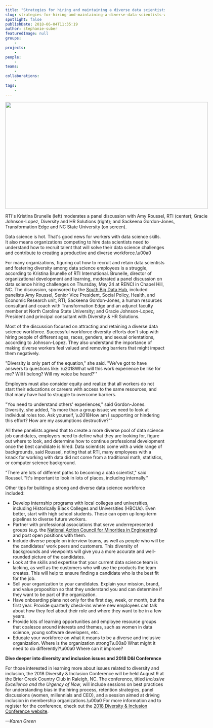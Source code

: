 ```yaml
---
title: "Strategies for hiring and maintaining a diverse data scientists workforce"
slug: strategies-for-hiring-and-maintaining-a-diverse-data-scientists-workforce
spotlight: false
publishDate: 2018-06-04T11:35:19
author: stephanie-suber
featuredImage: null
groups:
    - 
projects:
    - 
people:
    - 
teams: 
    - 
collaborations:
    - 
tags:
    - 
---
```

<div id="attachment_17533" class="wp-caption aligncenter" style="width: 640px"><img class="size-large wp-image-17533" src="https://renci.org/wp-content/uploads/2018/06/IMG_1356-1024x539.jpg" alt="" width="640" height="337" srcset="https://renci.org/wp-content/uploads/2018/06/IMG_1356-1024x539.jpg 1024w, https://renci.org/wp-content/uploads/2018/06/IMG_1356-300x158.jpg 300w, https://renci.org/wp-content/uploads/2018/06/IMG_1356-768x404.jpg 768w, https://renci.org/wp-content/uploads/2018/06/IMG_1356-640x337.jpg 640w" sizes="(max-width: 640px) 100vw, 640px" /></p>
<p class="wp-caption-text">RTI's Kristina Brunelle (left) moderates a panel discussion with Amy Roussel, RTI (center); Gracie Johnson-Lopez, Diversity and HR Solutions (right); and Sackeena Gordon-Jones, Transformation Edge and NC State University (on screen).</p>
</div>
<p>Data science is hot. That's good news for workers with data science skills. It also means organizations competing to hire data scientists need to understand how to recruit talent that will solve their data science challenges and contribute to creating a productive and diverse workforce.\u00a0<!--more--></p>
<p>For many organizations, figuring out how to recruit and retain data scientists and fostering diversity among data science employees is a struggle, according to Kristina Brunelle of RTI International. Brunelle, director of organizational development and learning, moderated a panel discussion on data science hiring challenges on Thursday, May 24 at RENCI in Chapel Hill, NC. The discussion, sponsored by the <a href="https://southbigdatahub.org/">South Big Data Hub</a>, included panelists Amy Roussel, Senior Vice President, Social Policy, Health, and Economic Research unit, RTI; Sackeena Gordon-Jones, a human resources consultant and coach with Transformation Edge and an adjunct faculty member at North Carolina State University; and Gracie Johnson-Lopez, President and principal consultant with Diversity &amp; HR Solutions.</p>
<p>Most of the discussion focused on attracting and retaining a diverse data science workforce. Successful workforce diversity efforts don't stop with hiring people of different ages, races, genders, and sexual orientations, according to Johnson-Lopez. They also understand the importance of making diverse workers feel valued and removing barriers that might impact them negatively.</p>
<p>"Diversity is only part of the equation," she said. "We've got to have answers to questions like: \u2018What will this work experience be like for me? Will I belong? Will my voice be heard?'"</p>
<p>Employers must also consider equity and realize that all workers do not start their educations or careers with access to the same resources, and that many have had to struggle to overcome barriers.</p>
<p>"You need to understand others' experiences," said Gordon-Jones. Diversity, she added, "is more than a group issue; we need to look at individual roles too. Ask yourself, \u2018How am I supporting or hindering this effort? How are my assumptions destructive?"'</p>
<p>All three panelists agreed that to create a more diverse pool of data science job candidates, employers need to define what they are looking for, figure out where to look, and determine how to continue professional development once the best candidate is hired. Data scientists come with a wide range of backgrounds, said Roussel, noting that at RTI, many employees with a knack for working with data did not come from a traditional math, statistics, or computer science background.</p>
<p>"There are lots of different paths to becoming a data scientist," said Roussel. "It's important to look in lots of places, including internally."</p>
<p>Other tips for building a strong and diverse data science workforce included:</p>
<ul>
<li>Develop internship programs with local colleges and universities, including Historically Black Colleges and Universities (HBCUs). Even better, start with high school students. These can open up long-term pipelines to diverse future workers.</li>
<li>Partner with professional associations that serve underrepresented groups (e.g. the <a href="http://www.nacme.org/about-us">National Action Council for Minorities in Engineering</a>) and post open positions with them.</li>
<li>Include diverse people on interview teams, as well as people who will be the candidates' work peers and customers. This diversity of backgrounds and viewpoints will give you a more accurate and well-rounded picture of the candidates.</li>
<li>Look at the skills and expertise that your current data science team is lacking, as well as the customers who will use the products the team creates. This will help to ensure finding a candidate who is the best fit for the job.</li>
<li>Sell your organization to your candidates. Explain your mission, brand, and value proposition so that they understand you and can determine if they want to be part of the organization.</li>
<li>Have onboarding plans not only for the first day, week, or month, but the first year. Provide quarterly check-ins where new employees can talk about how they feel about their role and where they want to be in a few years.</li>
<li>Provide lots of learning opportunities and employee resource groups that coalesce around interests and themes, such as women in data science, young software developers, etc.</li>
<li>Educate your workforce on what it means to be a diverse and inclusive organization. Where is the organization strong?\u00a0 What might it need to do differently?\u00a0 Where can it improve?</li>
</ul>
<p><strong>Dive deeper into diversity and inclusion issues and 2018 D&amp;I Conference</strong></p>
<p>For those interested in learning more about issues related to diversity and inclusion, the 2018 Diversity &amp; Inclusion Conference will be held August 9 at the Brier Creek Country Club in Raleigh, NC. The conference, titled <em>Inclusive Excellence and the Urgency of Now</em>, will include sessions on best practices for understanding bias in the hiring process, retention strategies, panel discussions (women, millennials and CEO), and a session aimed at driving inclusion in membership organizations.\u00a0 For more information and to register for the conference, check out the <a href="https://diversityhrsolutions.com/inclusive-excellence-conference/#speakers">2018 Diversity &amp; Inclusion Conference website</a>.</p>
<p><em>&mdash;Karen Green</em></p>
<!-- AddThis Advanced Settings generic via filter on the_content --><!-- AddThis Share Buttons generic via filter on the_content -->
